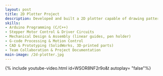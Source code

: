 ```yaml
---
layout: post
title: 2D Plotter Project
description: Developed and built a 2D plotter capable of drawing patterns and shapes on paper using stepper motors, timing belts, and a pen holder. The system was controlled by an Arduino microcontroller with G-code-based commands, translating digital input into precise 2D movements.In addition to building the system, I also mentored students from lower semesters, guiding them through the assembly and programming process. A key part of the project involved analyzing and correcting design flaws from a pre-existing prototype, ensuring a more reliable and precise operation.
skills: 
- Arduino Programming (C/C++)
- Stepper Motor Control & Driver Circuits
- Mechanical Design & Assembly (linear guides, pen holder)
- G-code Processing & Motion Control
- CAD & Prototyping (SolidWorks, 3D-printed parts)
- Team Collaboration & Project Documentation
main-image: /2d-plotter.jpg
---
```

{% include youtube-video.html id=WSOR8NF2r9o&t autoplay= "false"%}
